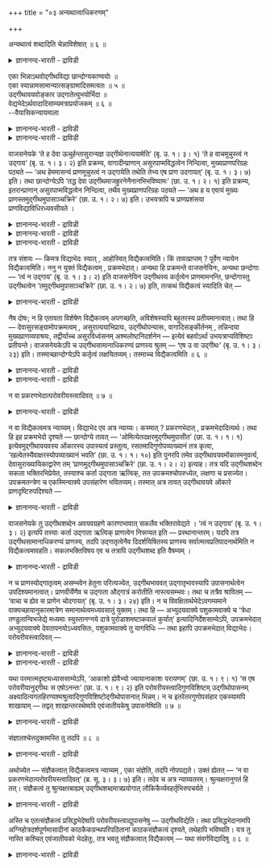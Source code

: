 +++
title = "०३ अन्यथात्वाधिकरणम्"

+++

अन्यथात्वं शब्दादिति चेन्नाविशेषात् ॥ ६ ॥  
<details><summary>ज्ञानानन्द-भारती - द्राविडी</summary>

अन्यदात्वम् सप्तादिदि सेन्नाविसे षात् ॥ ६ ॥
</details>

एका भिन्नाऽथवोद्गीथविद्या छान्दोग्यकाण्वयोः ॥  
एका स्यान्नामसामान्यात्सङ्ग्रामादिसमत्वतः ॥ ५ ॥  
उद्गीथावयवोङ्कार उद्गातेत्युभयोर्भिदा ॥  
वेद्यभेदेऽर्थवादादिसाम्यमत्राप्रयोजकम् ॥ ६ ॥  
--वैयासिकन्यायमाला

<details><summary>ज्ञानानन्द-भारती - द्राविडी</summary>

सान्दोक्यत्तिलुम्, काण्वसागैयिलुम् उळ्ळ "उत्कीदवित्यै" ऎऩ्बदु ऒऩ्ऱेदाऩा? अल्लदु वॆव् वेऱा? पॆयर् समाऩमायिरुप्पदालुम्, (तेवासुर) युत्तम् मुदलियदु समाऩमायिरुप्पदालुम् ऒऩ्ऱागत्ताऩ् इरुक्कुम्।
</details>

<details><summary>ज्ञानानन्द-भारती - द्राविडी</summary>

उत्कीदत्तिऩ् अवयवमागिय ओङ्गारम् (ऒऩ्ऱिल्) उत्कादा (मऱ्ऱॊऩ्ऱिल्) ऎऩ्ऱु इरण्डिऱ्कुम् पेदम् ताऩ्। उबासऩैक्कु विषयमायुळ्ळदिल् वेऱुबाडु इरुक्कुम् पोदु, अर्त्त वादम् मुदलियदिल् काणप्पडुम् समाऩत् तऩ्मै इङ्गु पिरयोजऩमऱ्ऱदु।
</details>

वाजसनेयके ‘ते ह देवा ऊचुर्हन्तासुरान्यज्ञ उद्गीथेनात्ययामेति’ (बृ. उ. १। ३। १) ‘ते ह वाचमूचुस्त्वं न उद्गाय’ (बृ. उ. १। ३। २) इति प्रक्रम्य, वागादीन्प्राणान् असुरपाप्मविद्धत्वेन निन्दित्वा, मुख्यप्राणपरिग्रहः पठ्यते — ‘अथ हेममासन्यं प्राणमूचुस्त्वं न उद्गायेति तथेति तेभ्य एष प्राण उदगायत्’ (बृ. उ. १। ३। ७) इति। तथा छान्दोग्येऽपि ‘तद्ध देवा उद्गीथमाजह्रुरनेनैनानभिभविष्यामः’ (छा. उ. १। २। १) इति प्रक्रम्य, इतरान्प्राणान् असुरपाप्मविद्धत्वेन निन्दित्वा, तथैव मुख्यप्राणपरिग्रहः पठ्यते — ‘अथ ह य एवायं मुख्यः प्राणस्तमुद्गीथमुपासाञ्चक्रिरे’ (छा. उ. १। २। ७) इति। उभयत्रापि च प्राणप्रशंसया प्राणविद्याविधिरध्यवसीयते ।

<details><summary>ज्ञानानन्द-भारती - द्राविडी</summary>

(सान्दोक्यत्तिलुम् पिरुहदारण्यगत्तिलुम् उत्कीदोबासऩम् काणप्पडुगिऱदु। इरण्डुम् ऒऩ्ऱा अल्लदु वॆव्वेऱा ऎऩ्ऱु सन्देहम्। इरण्डु उबनिषत्तुक्कळिलुम् उत्कीदम् ऎऩ्ऱ पॆयर् ऒरे मादिरियाग इरुप्पदाल् इरण्डुम् ऒऩ्ऱुदाऩ् ऎऩ्ऱु पूर्वबक्षम्। मेलुम् इन्दिरियङ्गळिऩ् सण्डैयुम् मुडिविल् पिराणऩे उयर्न्दवऩ् ऎऩ्ऱ तीर्माऩमुम् इरण्डु इडङ्गळिलुम् ऒरे मादिरियागत्ताऩिरुक्किऱदु।
</details>

<details><summary>ज्ञानानन्द-भारती - द्राविडी</summary>

सान्दोक्यत्तिल् उत्कीदबदम् उत्कीदावयवमाऩ ओङ्गारत्तैक् कुऱिक्कुम्। ओङ्गारत्तै मुक्य पिराणऩाग उबासिक्कवेण्डुम्। पिरुहदारण्यगत्तिल् उत्कीदबदम् उत्कीद पक्ति मुऴुवदैयुम् कुऱिक्कुम्, इन्द उत्कीद सामावै काऩम् सॆय्युम् उत्कादावाग पिराणो पासऩम्। इव्वाऱु इरण्डु इडङ्गळिलुम् उबास्यमाऩ वस्तु वॆव्वेऱाग इरुप्पदाल् कदै ऒऩ्ऱाग इरुप्पदैक् कॊण्डुम् पॆयर् ऒऩ्ऱाग इरुप्पदैक् कॊण्डुम् इरण्डैयुम् ऒऩ्ऱागत् तीर्माऩिक्कमुडियादु। इरण्डुम् वॆव्वेऱुदाऩ् ऎऩ्ऱु सित्तान्दम्)।
</details>

<details><summary>ज्ञानानन्द-भारती - द्राविडी</summary>

वाजसनेयगत्तिल् "अन्द तेवर्गळ् इप्पॊऴुदु यक्ञत्तिल् उक्तीदत्तिऩाल् असुरर्गळै मीऱिच्चॆल् वोम् (जयिप्पोम्) ऎऩ्ऱु सॊऩ्ऩार्गळ्। वाक्कैप् पार्त्तु नी ऎङ्गळुक्काग उत्काऩम् सॆय्यॆऩ्ऱु अवर्गळ् सॊऩ्ऩार्गळ्" (पिरुहत्।१;३-१,२) ऎऩ्ऱु आरम्बित्तु वाक्कु मुदलाऩवैगळै असुरर्गळाल् पाबत्तैक् कॊण्डु अडिक्कप्पट्टवर्गळाग (पाबत्तुडऩ् कलन्दिरुप् पवर्गळाग) निन्दित्तु विट्टु "इन्द मुगत्तिलुळ्ळ पिराणऩैच् चॊऩ्ऩार्गळ् ऎङ्गळुक्काग उत्काऩम् सॆय्यॆऩ्ऱु; अप्पडिये आगट्टुमॆऩ्ऱु इन्द पिराणऩ् अवर्गळुक्काग उत्काऩम् सॆय्ददु” (पिरुहत्।१;३-७) ऎऩ्ऱु मुक्कियप् पिराणऩै ऒप्पुक्कॊण्डदु सॊल्लप्पट्टिरुक्किऱदु। अप्पडिये सान्दोक्यत्तिलुम् “इदऩाल् इवर्गळै जयिप्पोमॆऩ्ऱु तेवर्गळ् अप्पॊऴुदु उत्कीदत्तैक् कॊण्डुवन्दार्गळ्' (सान्दोक्यम्।I;२-१) ऎऩ्ऱु आरम्बित्तु, मऱ्ऱ पिराणऩ् कळै असुरर्गळाल् पाबत्तिऩाल् अडिक्कप्पट्टवर् कळॆऩ्ऱु निन्दित्तुविट्टु, अदैप्पोलवे “ऎवर् इन्द मुक्कियमाऩ पिराणऩो, अवरै उत्कीदमाग उबासित्तार्गळ्" (सान्।I;२-७) ऎऩ्ऱु मुक्किय पिराणऩै ऒप्पुक्कॊण्डदु सॊल्लप्पट्टिरुक्किऱदु। इरण्डु इडङ्गळिलुमे पिराणऩैप् पुगऴ्वदाल् पिराणवित्या विषयमाऩ विदियॆऩ्ऱु तीर्माऩिक्कप्पडुगिऱदु।
</details>

तत्र संशयः — किमत्र विद्याभेदः स्यात् , आहोस्वित् विद्यैकत्वमिति। किं तावत्प्राप्तम् ? पूर्वेण न्यायेन विद्यैकत्वमिति। ननु न युक्तं विद्यैकत्वम् , प्रक्रमभेदात्। अन्यथा हि प्रक्रमन्ते वाजसनेयिनः, अन्यथा छन्दोगाः — ‘त्वं न उद्गाय’ (बृ. उ. १। ३। २) इति वाजसनेयिन उद्गीथस्य कर्तृत्वेन प्राणमामनन्ति, छन्दोगास्तु उद्गीथत्वेन ‘तमुद्गीथमुपासाञ्चक्रिरे’ (छा. उ. १। २। ७) इति, तत्कथं विद्यैकत्वं स्यादिति चेत् —

<details><summary>ज्ञानानन्द-भारती - द्राविडी</summary>

अदिल् संसयम्। इङ्गे वित्यैगळुक्कुळ् पेदम् इरुक्किऱदा, अल्लदु ऒरे वित्यैयॆऩ्ऱ तऩ्मैया, ऎऩ्ऱु। अदु नियायम्? मुऩ्सॊऩ्ऩ नियायप्पडि (पॆयर् ऒऩ्ऱाग इरुप्पदाल्) ऒरे वित्यैयॆऩ्ऱ तऩ्मै ऎऩ्ऱु, आऩाल् ऒरे वित्यै ऎऩ्ऱ तऩ्मै पॊरुन्दादे। आरम्बिप्पदिल् वित्यासमिरुप्पदाल्? ऒरु विदमाग वाजसनेयिगळ् आरम्बिक्किऱार्गळ्। वेऱु विदमायल्लवा सन्दोगर्गळ्? वाजसनेयिगळ् “नी ऎङ्ग ळुक्काग उत्काऩम् सॆय्” ऎऩ्ऱु उत्कीदत्तैच् चॆय्गिऱ वऩाग पिराणऩै सॊल्गिऱार्गळ्; सन्दोगर्गळो अदै उत्कीदमाग उबासित्तार्गळ्” ऎऩ्ऱु (पिराणऩै) उत्कीदमागवे सॊल्गिऱार्गळ्। अप्पडियिरुक्क ऒरे वित्यैयाग ऎप्पडि इरुक्क मुडियुम्? ऎऩ्ऱाल्
</details>

नैष दोषः; न हि एतावता विशेषेण विद्यैकत्वम् अपगच्छति, अविशेषस्यापि बहुतरस्य प्रतीयमानत्वात्। तथा हि — देवासुरसङ्ग्रामोपक्रमत्वम् , असुरात्ययाभिप्रायः, उद्गीथोपन्यासः, वागादिसङ्कीर्तनम् , तन्निन्दया मुख्यप्राणव्यपाश्रयः, तद्वीर्याच्च असुरविध्वंसनम् अश्मलोष्टनिदर्शनेन — इत्येवं बहवोऽर्था उभयत्राप्यविशिष्टाः प्रतीयन्ते। वाजसनेयकेऽपि च उद्गीथसामानाधिकरण्यं प्राणस्य श्रुतम् — ‘एष उ वा उद्गीथः’ (बृ. उ. १। ३। २३) इति। तस्माच्छान्दोग्येऽपि कर्तृत्वं लक्षयितव्यम्। तस्माच्च विद्यैकत्वमिति ॥ ६ ॥

<details><summary>ज्ञानानन्द-भारती - द्राविडी</summary>

इदु तोषमिल्लै। इव्विद वित्यासत्तिऩाल् वित्यैयिऩ् ऒऩ्ऱायिरुक्कुम् तऩ्मै पोय्विडादु। वित्यासमिल्लाददाग वॆगु अदिगमायुळ्ळ अंसङ्गळ् अऱियप्पडुवदाल्। ऎप्पडियॆऩ्ऱाल्, तेवर्गळुक्कुम्, असुरर्गळुक्कुम् युत्तम् आरम्बिप्पदु, असुरर्गळै जयिप्पदिल् अबिप्पिरायम्, उत्कीदत्तैच् चॊल्वदु, वाक्कु मुदलियवैगळैप्पऱ्ऱिच् चॊल्वदु, अवैगळै निन्दित्तु मुक्किय पिराणऩै एऱ्ऱुक्कॊळ्वदु, पाऱैयुम्, मण्गट्टियुमॆऩ्ऱ तिरुष्टान्दत्तिऩाल् अदऩ् (पिराणऩुडैय) वीर्यत्तिऩाल् असुरर्गळै नासम् सॆय्ददु। ऎऩ्ऱिव्विदमाग वॆगु विषयङ्गळ् इरण्डु इडङ्गळिलुम्गूड वित्यासप्पडामल् अऱियप् पडुगिऩ्ऱऩ। वाजसनेयगत्तिलुम्गूड “इवरे उत्कीदम्” (पिरुहत्।I;३-२३) ऎऩ्ऱु पिराणऩुक्कु उत्कीदत्तुडऩ् सामानादिगरण्यम् (ऒरे विषयत्तैच् चॊल्लुम् तऩ्मै) सॊल्लप्पट्टिरुक्किऱदु। अदिऩाल् सान्दोक्यत् तिलुम् सॆय्गिऱवऩॆऩ्ऱ तऩ्मै लक्षणैयाल् अऱिय वेण्डुम्। (कुऱिप्पिडप्पट्टदाग अऱिय वेण्डुम्)
</details>

<details><summary>ज्ञानानन्द-भारती - द्राविडी</summary>

आगैयिऩालुम् वित्यैक्कु ऒऩ्ऱायिरुक्कुम् तऩ्मै ऎऩ्ऱु (सित्तम्)।
</details>

न वा प्रकरणभेदात्परोवरीयस्त्वादिवत् ॥ ७ ॥  
<details><summary>ज्ञानानन्द-भारती - द्राविडी</summary>

न वा प्रगरणबेदात्परोवरी यस्त्वादिवत् ॥ ७ ॥
</details>

न वा विद्यैकत्वमत्र न्याय्यम्। विद्याभेद एव अत्र न्याय्यः। कस्मात् ? प्रकरणभेदात् , प्रक्रमभेदादित्यर्थः। तथा हि इह प्रक्रमभेदो दृश्यते — छान्दोग्ये तावत् — ‘ओमित्येतदक्षरमुद्गीथमुपासीत’ (छा. उ. १। १। १) इत्येवमुद्गीथावयवस्य ओंकारस्य उपास्यत्वं प्रस्तुत्य, रसतमादिगुणोपव्याख्यानं तत्र कृत्वा, ‘खल्वेतस्यैवाक्षरस्योपव्याख्यानं भवति’ (छा. उ. १। १। १०) इति पुनरपि तमेव उद्गीथावयवमोंकारमनुवर्त्य, देवासुराख्यायिकाद्वारेण तम् ‘प्राणमुद्गीथमुपासाञ्चक्रिरे’ (छा. उ. १। २। २) इत्याह। तत्र यदि उद्गीथशब्देन सकला भक्तिरभिप्रेयेत, तस्याश्च कर्ता उद्गाता ऋत्विक्, तत उपक्रमश्चोपरुध्येत, लक्षणा च प्रसज्येत। उपक्रमतन्त्रेण च एकस्मिन्वाक्ये उपसंहारेण भवितव्यम्। तस्मात् अत्र तावत् उद्गीथावयवे ओंकारे प्राणदृष्टिरुपदिश्यते —

<details><summary>ज्ञानानन्द-भारती - द्राविडी</summary>

इङ्गु वित्यैक्कु ऒऩ्ऱायिरुक्कुम् तऩ्मै नियायमिल्लै; वित्यैयिल् पेदमिरुप्पदे इङ्गु नियायम्। एऩ्? पिरगरणम् वित्यासप्पडुवदिऩाल् ; आरम्बिप्पदु वित्यासप्पडुवदिऩाल् ऎऩ्ऱु अर्त्तम्। अप्पडियेयल्लवा आरम्बिप्पदिल् वित्यासम् काणप्पडु किऱदु? सान्दोक्यत्तिल् “ओम् ऎऩ्ऱ इन्द अक्षरत्तै उत्कीदमॆऩ्ऱु उबासिक्कवुम्” (१;१-१) ऎऩ्ऱु इव्विदम् उत्कीदत्तिऩ् अवयवमाऩ ओङ्गारत्तिऱ्कु उबासिक्कप् पडुम् तऩ्मैयै आरम्बित्तु, अदिल् मिगवुम् सारमा युळ्ळदॆऩ्बदु मुदलाऩ कुणङ्गळैच् चॊल्लि "पिऱगु इदे अक्षरत्तिऩ् वर्णऩै" (I;१-१०) ऎऩ्ऱु मऱुबडियुम् अदे उत्कीदत्तिऩ् अवयवमायुळ्ळ ओम्गारत्तै तुडर्न्दु तेवासुर कदैवायिलाग अन्द “पिराणऩै उत्कीदमाग उबासित्तार्गळ्” (१;२-२) ऎऩ्ऱु सॊल्गिऱदु। अङ्गु “उत्कीदम्” ऎऩ्ऱ सप्तत्तिऩाल् पूरा सामबक्तियुमे अबिप्पिरायप्पडुमेयाऩाल्, अदऱ्कुक् कर्त्ता काऩम् सॆय्युम् रित्विग पिराणऩाग सॊल्लप्पडुमेयाऩाल् अप्पडियाऩाल् उबगिरमम् (आरम्बम्) पिडिक्कप्पडुम्। लक्षणै ऎऩ्ऱ तोषमुम् एऱ्पडुम्। ऒरे वाक्कियत्तिल् उबगिरमत्तै अऩुसरित्तु उबसम्हारम् (मुडिवु) इरुक्क वेण्डुम्। आगैयाल् इङ्गे उत्कीदत्तिऩ् अवयवमाऩ ओम्गारत्तिल् पिराणऩ् ऎऩ्ऱ तिरुष्टि (पावऩै) उबदेसिक्कप्पडुगिऱदु।
</details>

वाजसनेयके तु उद्गीथशब्देन अवयवग्रहणे कारणाभावात् सकलैव भक्तिरावेद्यते । ‘त्वं न उद्गाय’ (बृ. उ. १। ३। २) इत्यपि तस्याः कर्ता उद्गाता ऋत्विक् प्राणत्वेन निरूप्यत इति — प्रस्थानान्तरम्। यदपि तत्र उद्गीथसामानाधिकरण्यं प्राणस्य, तदपि उद्गातृत्वेनैव दिदर्शयिषितस्य प्राणस्य सर्वात्मत्वप्रतिपादनार्थमिति न विद्यैकत्वमावहति। सकलभक्तिविषय एव च तत्रापि उद्गीथशब्द इति वैषम्यम् ।

<details><summary>ज्ञानानन्द-भारती - द्राविडी</summary>

वाजसनेयगत्तिलो “उक्कीदम्” ऎऩ्ऱ सप्तत्तिऩाल् अवयवत्तै किरहिक्कक् कारणमिल्लाददिऩाल् पूराबक्तियुम् ताऩ् सॊल्लप्पडुगिऱदु। ऎङ्गळुक्काग “नी उत्काऩम् सॆय्” (I;३-१) ऎऩ्ऱुम् अदऩ् कर्त्ता काऩम् सॆय्गिऱ रित्विक् पिराणऩाग निरूबिक्कप्पडुगिऱदु ऎऩ्बदुम् वेऱु मुऱै। अङ्गे उक्तीदत्तुडऩ् पिराणऩुक्कु सामाऩादिगरण्यम् (ऒरे विषयत्तैक् कुऱिप्पदु) इरुन्दबोदिलुम्, अदुवुम्, उत्कादावागक् काट्ट निऩैत्तुळ्ळ पिराणऩुक्कु सर्वात्मत्वम् (ऎल्लामागविरुक्कुम्दऩ्मै) ऎऩ्बदै ऎडुत्तुक् काट्टु वदऱ्काग ऎऩ्ऱ कारणत्तिऩाल् वित्यैक्कु ऒऩ्ऱायि रुक्कुम् तऩ्मैयैक् कॊडुक्कादु। अङ्गे उत्कीद सप्तम् पूराबक्तियैयुम् विषयमायुळ्ळदॆऩ्बदुम् वित्यासम्।
</details>

न च प्राणस्योद्गातृत्वम् असम्भवेन हेतुना परित्यज्येत, उद्गीथभाववत् उद्गातृभावस्यापि उपासनार्थत्वेन उपदिश्यमानत्वात्। प्राणवीर्येणैव च उद्गाता औद्गात्रं करोतीति नास्त्यसम्भवः। तथा च तत्रैव श्रावितम् — ‘वाचा च ह्येव स प्राणेन चोदगायत्’ (बृ. उ. १। ३। २४) इति। न च विवक्षितार्थभेदेऽवगम्यमाने वाक्यच्छायानुकारमात्रेण समानार्थत्वमध्यवसातुं युक्तम्। तथा हि — अभ्युदयवाक्ये पशुकामवाक्ये च ‘त्रेधा तण्डुलान्विभजेद्ये मध्यमाः स्युस्तानग्नये दात्रे पुरोडाशमष्टाकपालं कुर्यात्’ इत्यादिनिर्देशसाम्येऽपि, उपक्रमभेदात् अभ्युदयवाक्ये देवतापनयोऽध्यवसितः, पशुकामवाक्ये तु यागविधिः — तथा इहापि उपक्रमभेदात् विद्याभेदः। परोवरीयस्त्वादिवत् —

<details><summary>ज्ञानानन्द-भारती - द्राविडी</summary>

पिराणऩुक्कु उत्कादावागविरुक्कुम् तऩ्मै सम्बविक्कादु ऎऩ्ऱ कारणत्तिऩाल् विट्टुविडमुडियादु, उत्कीदमायिरुक्कुम् तऩ्मैबोल उत्कादावायिरुक्कुम्, तऩ्मैयुम् उबासऩैक्काग उबदेसिक्कप्पडुवदिऩाल्; पिराणऩुडैय पलत्तिऩालेदाऩ् उत्कादा उत्कादा विऩ् कार्यत्तै सॆय्गिऱाऩॆऩ्बदिऩाल् असम्बव मिल्लै। अप्पडिये अङ्गेये "अवऩ् वाक्किऩालुम् पिराणऩालुम् ताऩ् उत्काऩम् सॆय्दाऩ्” (१;३-२४) ऎऩ्ऱु सॊल्लप्पट्टु इरुक्किऱदु।
</details>

<details><summary>ज्ञानानन्द-भारती - द्राविडी</summary>

मेलुम्, सॊल्ल उत्तेसिक्कुम् विषयत्तिल् वित्यासम् अऱियप्पडुम्बोदु वाक्यत्तिऩ् सायलैयऩु सरित्तिरुक्किऱदु ऎऩ्बदु मात्तिरत्तैक्कॊण्डु ऒरे विषयमायुळ्ळदॆऩ्ऱु तीर्माऩिप्पदु युक्तमिल्लै। ऎप्पडियॆऩ्ऱाल्, अप्युदय वाक्यत्तिलुम्, पसुगाम् वाक्यत्तिलुम् "मूऩ्ऱु पागङ्गळाग अरिसिगळै पिरिक्कवुम्; ऎवै नडुत्तरमाऩवैयो अवैगळै तादावाऩ अक्ऩियिऩ् पॊरुट्टु अष्टागबाल पुरोडासमागच् चॆय्यवुम्" (ऎट्टु कबालङ्गळिल् संस्कारम् सॆय्यप्पट्ट पुरोडासम्) ऎऩ्बदु मुदलाऩ विदि ऒरेमादिरियिरुन्दबोदिलुम्, उबक्रमत्तिल् पेदमिरुप्पदाल् अप्युदय वाक्यत्तिल् तेवदैयै ऒदुक्कुवदु तीर्माऩिक्कप्पडुगिऱदु; पसुगाम वाक्कियत् तिलो, यागत्तिऱ्कु विदि। अप्पडिये इङ्गेयुम् उबक्किरमम् वित्यासप्पडुवदाल् वित्यैयिल् पेदम् उण्डु, “परोवरीयस्त्वम् मुदलियदु पोल”।
</details>

यथा परमात्मदृष्ट्यध्याससाम्येऽपि, ‘आकाशो ह्येवैभ्यो ज्यायानाकाशः परायणम्’ (छा. उ. १। ९। १) ‘स एष परोवरीयानुद्गीथः स एषोऽनन्तः’ (छा. उ. १। ९। २) इति परोवरीयस्त्वादिगुणविशिष्टम् उद्गीथोपासनम् अक्ष्यादित्यगतहिरण्यश्मश्रुत्वादिगुणविशिष्टोद्गीथोपासनात् भिन्नम्। न च इतरेतरगुणोपसंहार एकस्यामपि शाखायाम् — तद्वत् शाखान्तरस्थेष्वपि एवंजातीयकेषु उपासनेष्विति ॥ ७ ॥

<details><summary>ज्ञानानन्द-भारती - द्राविडी</summary>

परमात्मावॆऩ्ऱुळ्ळ पावऩैयैवैक्क वेण् डियदॆऩ्बदिल् सममायिरुक्कुम् तऩ्मै इरुन्दबोदिलुम् “आगासमे इवैगळुक्कॆल्लाम् पॆरियदु; आगासम् परायणम्” (सान्दोक्यम्।१;९-१) ऎऩ्ऱुम् “अवरे परोवरीयाऩाऩ उत्कीदम्; अन्द इवर् ऎल्लैयऱ्ऱवर्" (I;९-२) ऎऩ्ऱु परोवरीयसागविरुप्पदु मुदलाऩ कुणङ् गळोडु कूडिऩ उत्कीद उबासऩमाऩदु, कण्, सूरियऩ् इवैगळिलुळ्ळ स्वर्णमीसैयुडैयदॆऩ्बदु मुदलाऩ कुणङ्गळोडु कूडिऩ उत्कीद उबासऩत्तिलिरुन्दु ऎप्पडि वेऱुबट्टदो; ऒरे सागैयिलेये ऒऩ्ऱुक् कॊऩ्ऱु कुणङ्गळुक्कु उबसम्हारम् इल्लैयो; अदैप्पोल वेऱु सागैगळिलुळ्ळ इदे मादिरियाऩ उबासऩङ्गळ् विषयत्तिलुम् (कुणङ्गळुक्कु उबसम् हारम् किडैयादु) ऎऩ्ऱु।
</details>

संज्ञातश्चेत्तदुक्तमस्ति तु तदपि ॥ ८ ॥  
<details><summary>ज्ञानानन्द-भारती - द्राविडी</summary>

सञ्ज्ञादच्चेत्तदुक्तमस्ति तु तदबि ॥ ८ ॥
</details>

अथोच्येत — संज्ञैकत्वात् विद्यैकत्वमत्र न्याय्यम् , एका संज्ञेति, तदपि नोपपद्यते। उक्तं ह्येतत् — ‘न वा प्रकरणभेदात्परोवरीयस्त्वादिवत्’ (ब्र. सू. ३। ३। ७) इति। तदेव च अत्र न्याय्यतरम्। श्रुत्यक्षरानुगतं हि तत्। संज्ञैकत्वं तु श्रुत्यक्षरबाह्यम् उद्गीथशब्दमात्रप्रयोगात् लौकिकैर्व्यवहर्तृभिरुपचर्यते ।

<details><summary>ज्ञानानन्द-भारती - द्राविडी</summary>

ऒरे पॆयरुळ्ळ तऩ्मैयिऩाल् वित्यैक्कु ऒऩ्ऱाय् इरुक्कुम् तऩ्मै इङ्गु नियायम्, उत्कीद वित्यै ऎऩ्ऱु इरण्डु इडङ्गळिलुम्गूड ऒरे पॆयर् अल्लवा ऎऩ्ऱाल् अदुवुम् पॊरुन्दादु। "पिरगरण पेदत्तिऩाल् इल्लै परोवरीयस्त्वम् मुदलियदुबोल" ऎऩ्ऱु इदु सॊल्लप्पट्टु विट्टदल्लवा? इङ्गे अदुवे (वित्याबेदम्दाऩ्) मिगवुम् नियायम्। सुरुदियिलुळ्ळ अक्षरङ्गळै अऩुसरित्तदल्लवा अदु? ऒरे पॆयरुळ्ळ तऩ्मै ऎऩ्बदो सुरुदियिलुळ्ळ अक्षरङ्गळुक्कु वॆळिप्पट्टदु। उत्कीदम् ऎऩ्ऱ सप्तम् मात्तिरम् पिरयोगिक्कप्पडुवदाल् वियवहरिक्कुम् उलगत्ताराल् उबसारमाग सॊल्लप्पडुगिऱदु।
</details>

अस्ति च एतत्संज्ञैकत्वं प्रसिद्धभेदेष्वपि परोवरीयस्त्वाद्युपासनेषु — उद्गीथविद्येति। तथा प्रसिद्धभेदानामपि अग्निहोत्रदर्शपूर्णमासादीनां काठकैकग्रन्थपरिपठितानां काठकसंज्ञैकत्वं दृश्यते, तथेहापि भविष्यति। यत्र तु नास्ति कश्चित् एवंजातीयको भेदहेतुः, तत्र भवतु संज्ञैकत्वात् विद्यैकत्वम् — यथा संवर्गविद्यादिषु ॥ ८ ॥

<details><summary>ज्ञानानन्द-भारती - द्राविडी</summary>

पेदम् पिरसित्तमायिरुक्कुम् परोवरीयस्त्वम् मुदलिय उबासऩङ्गळिल् “उत्कीद वित्यै” ऎऩ्ऱु इन्द ऒरे पॆयरुळ्ळ तऩ्मै इरुक्किऱदु। अप्पडिये पेदम् पिरसित्तमाय् उळ्ळवैगळायिरुन्दबोदिलुम्, काडगम् ऎऩ्ऱ ऒरे किरन्दत्तिल् सॊल्लप्पडुगिऱ अक्ऩिहोत्रम् तर्सबूर्णमासम् मुदलियवै कळुक्कु “काडगम्” ऎऩ्ऱ पॆयरिल् ऒऱ्ऱुमै काणप्पडुगिऱदु। अव्विदमे इङ्गेयुम् इरुक्कुम्। आऩाल् ऎन्दविडत्तिल् इदुमादिरियाऩ पेदत्तिऱ्कुरिय कारणम् ऒऩ्ऱुम् इल्लैयो, अङ्गे पॆयर् ऒऩ्ऱाय् इरुप्पदाल् वित्यैयुम् ऒऩ्ऱाग इरुक्कट्टुम्। संवर्क्क वित्यै मुदलियवैगळिल् पोल।
</details>

